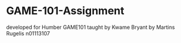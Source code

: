 # GAME-101-Assignment
developed for Humber GAME101 taught by Kwame Bryant by Martins Rugelis n01113107
